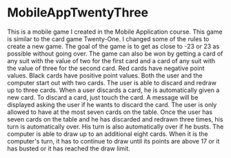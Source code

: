 # MobileAppTwentyThree
This is a mobile game I created in the Mobile Application course.
This game is similar to the card game Twenty-One. I changed some of the rules to create a new game. 
The goal of the game is to get as close to -23 or 23 as possible without going over. 
The game can also be won by getting a card of any suit with the value of two for the first card and a card of any suit with the value of three for the second card.
Red cards have negative point values. Black cards have positive point values.
Both the user and the computer start out with two cards. The user is able to discard and redraw up to three cards. When a user discards
a card, he is automatically given a new card. To discard a card, just touch the card. A message will be displayed asking the user if he wants to discard the card.
The user is only allowed to have at the most seven cards on the table. Once the user has seven cards on the table and he has discarded and redrawn 
three times, his turn is automatically over. His turn is also automatically over if he busts. The computer is able to draw up to an additional eight cards.
When it is the computer\'s turn, it has to continue to draw until its points are above 17 or it has busted or it has reached the draw limit.
